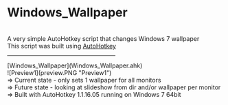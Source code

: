 Windows_Wallpaper
=======
<br>A very simple AutoHotkey script that changes Windows 7 wallpaper<br>
This script was built using [AutoHotkey](http://ahkscript.org/)

<hr width=50%>
[Windows_Wallpaper](Windows_Wallpaper.ahk)<br>
![Preview1](preview.PNG "Preview1")<br>
=> Current state - only sets 1 wallpaper for all monitors<br>
=> Future state - looking at slideshow from dir and/or wallpaper per monitor<br>
=> Built with AutoHotkey 1.1.16.05 running on Windows 7 64bit<br>
